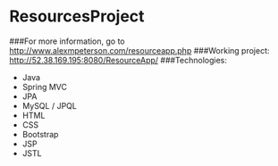 # ResourcesProject
###For more information, go to http://www.alexmpeterson.com/resourceapp.php
###Working project: http://52.38.169.195:8080/ResourceApp/
###Technologies:
* Java
* Spring MVC
* JPA
* MySQL / JPQL
* HTML
* CSS
* Bootstrap
* JSP
* JSTL
